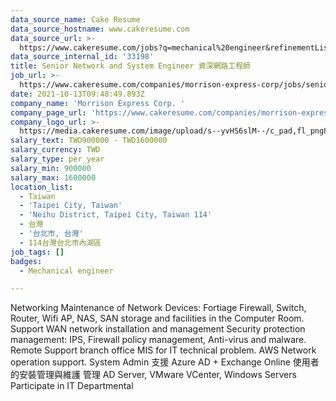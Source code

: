 ```yaml
---
data_source_name: Cake Resume
data_source_hostname: www.cakeresume.com
data_source_url: >-
  https://www.cakeresume.com/jobs?q=mechanical%20engineer&refinementList%5Blang_name%5D%5B0%5D=English&refinementList%5Bsalary_type%5D=per_year&range%5Bsalary_range%5D%5Bmin%5D=1000000&page=3
data_source_internal_id: '33198'
title: Senior Network and System Engineer 資深網路工程師
job_url: >-
  https://www.cakeresume.com/companies/morrison-express-corp/jobs/senior-network-and-system-engineer
date: 2021-10-13T09:48:49.893Z
company_name: 'Morrison Express Corp. '
company_page_url: 'https://www.cakeresume.com/companies/morrison-express-corp'
company_logo_url: >-
  https://media.cakeresume.com/image/upload/s--yvHS6slM--/c_pad,fl_png8,h_200,w_200/v1633687199/oku5mwknkw09u9uqq7bc.png
salary_text: TWD900000 - TWD1600000
salary_currency: TWD
salary_type: per_year
salary_min: 900000
salary_max: 1600000
location_list:
  - Taiwan
  - 'Taipei City, Taiwan'
  - 'Neihu District, Taipei City, Taiwan 114'
  - 台灣
  - '台北市, 台灣'
  - 114台灣台北市內湖區
job_tags: []
badges:
  - Mechanical engineer

---
```


Networking Maintenance of Network Devices: Fortiage Firewall, Switch, Router, Wifi AP, NAS, SAN storage and facilities in the Computer Room. Support WAN network installation and management Security protection management: IPS, Firewall policy management, Anti-virus and malware. Remote Support branch office MIS for IT technical problem. AWS Network operation support. System Admin 支援 Azure AD + Exchange Online 使用者的安裝管理與維護 管理 AD Server, VMware VCenter, Windows Servers Participate in IT Departmental 